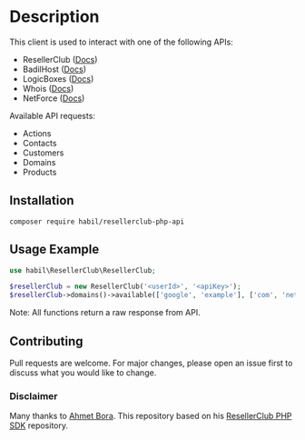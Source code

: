 # Description
This client is used to interact with one of the following APIs:
 * ResellerClub ([Docs](https://resellerclub.webpropanel.com/kb/answer/751))
 * BadilHost ([Docs](https://my.badilhost.com//kb/answer/751))
 * LogicBoxes ([Docs](https://manage.logicboxes.com/kb/node/751))
 * Whois ([Docs](https://manage.whois.com/kb/node/751))
 * NetForce ([Docs](https://location-independent.myorderbox.com/kb/node/751))
 
Available API requests: 
* Actions
* Contacts
* Customers
* Domains
* Products

## Installation
```console
composer require habil/resellerclub-php-api
```

## Usage Example
```php
use habil\ResellerClub\ResellerClub;

$resellerClub = new ResellerClub('<userId>', '<apiKey>');
$resellerClub->domains()->available(['google', 'example'], ['com', 'net']);
```
Note: All functions return a raw response from API.

## Contributing
Pull requests are welcome. For major changes, please open an issue first to discuss what you would like to change.

### Disclaimer
Many thanks to [Ahmet Bora](https://github.com/afbora "Ahmet Bora"). This repository based on his [ResellerClub PHP SDK](https://github.com/afbora/resellerclub-php-sdk "ResellerClub PHP SDK") repository.
